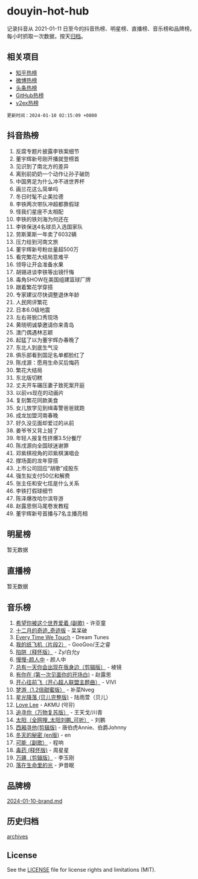 # douyin-hot-hub

记录抖音从 2021-01-11 日至今的抖音热榜、明星榜、直播榜、音乐榜和品牌榜。每小时抓取一次数据，按天[归档](archives)。

## 相关项目

- [知乎热榜](https://github.com/lonnyzhang423/zhihu-hot-hub)
- [微博热榜](https://github.com/lonnyzhang423/weibo-hot-hub)
- [头条热榜](https://github.com/lonnyzhang423/toutiao-hot-hub)
- [GitHub热榜](https://github.com/lonnyzhang423/github-hot-hub)
- [v2ex热榜](https://github.com/lonnyzhang423/v2ex-hot-hub)


`更新时间：2024-01-10 02:15:09 +0800`

## 抖音热榜

1. 反腐专题片披露李铁案细节
1. 董宇辉新号刚开播就登榜首
1. 见识到了南北方的差异
1. 离别前奶奶一个动作让孙子破防
1. 中国男足为什么冲不进世界杯
1. 画兰花这么简单吗
1. 冬日时髦不止美拉德
1. 李铁两次带队冲超都靠假球
1. 怪我们星座不太相配
1. 李铁的铁刘海为何还在
1. 李铁保送4名球员入选国家队
1. 劳斯莱斯一年卖了6032辆
1. 压力给到河南文旅
1. 董宇辉新号粉丝量超500万
1. 看完繁花大结局意难平
1. 领导让开会准备水果
1. 胡锡进谈李铁等出镜忏悔
1. 毒角SHOW在美国组建篮球厂牌
1. 跟着繁花学穿搭
1. 专家建议尽快调整退休年龄
1. 人民网评繁花
1. 日本6.0级地震
1. 左右哥脱口秀现场
1. 黄晓明诚挚邀请你来青岛
1. 澳门偶遇林志颖
1. 起猛了以为董宇辉办春晚了
1. 东北人到底生气没
1. 俱乐部看到国足名单都脸红了
1. 陈戌源：愿用生命买后悔药
1. 繁花大结局
1. 东北版切糕
1. 丈夫开车碾压妻子致死案开庭
1. 以前vs现在的动画片
1. 复刻繁花同款美食
1. 女儿放学见到缉毒警爸爸就跑
1. 成龙加盟河南春晚
1. 好久没见面却爱过的从前
1. 姜爷爷又背上娃了
1. 年轻人报复性挤爆3.5分餐厅
1. 陈戌源向全国球迷谢罪
1. 邓紫棋视角的邓紫棋演唱会
1. 撑场面的龙年穿搭
1. 上市公司回应“胡歌”成股东
1. 强生拟支付50亿和解费
1. 张主任和安七炫是什么关系
1. 李铁打假球细节
1. 陈泽爆改哈尔滨导游
1. 赵露思侧马尾卷发教程
1. 董宇辉新号首播与7名主播亮相

## 明星榜

暂无数据

## 直播榜

暂无数据

## 音乐榜

1. [希望你被这个世界爱着 (副歌)](https://sf6-cdn-tos.douyinstatic.com/obj/tos-cn-ve-2774/oUHCmWQfZlE3QQBKBeD8rCFLpJzPgCpImhsxMt) - 许亚童
1. [十二月的奇迹_奇迹版](https://sf3-cdn-tos.douyinstatic.com/obj/tos-cn-ve-2774/oMslvA9FBzGMGHnyUuoiiUjtIAXfMz6tzwByW8) - 呆呆破
1. [Every Time We Touch](https://sf6-cdn-tos.douyinstatic.com/obj/tos-cn-ve-2774/ogN6lUKQeBBfEVhIOMikG1CcJjugxk1tztZyhP) - Dream Tunes
1. [我的纸飞机（片段2）](https://sf3-cdn-tos.douyinstatic.com/obj/tos-cn-ve-2774/oM2ZrKcg2CD5AeRB2gkeXOFB1IxAGJdZPazYHf) - GooGoo/王之睿
1. [陷阱（释怀版）](https://sf6-cdn-tos.douyinstatic.com/obj/tos-cn-ve-2774/oE8C21LeZrzKLDFfQYgMzx4GAIHageG5IzayY7) - Zy/白允y
1. [慢慢-颜人中](https://sf86-cdn-tos.douyinstatic.com/obj/tos-cn-ve-2774/ocjHNfBXdBxQNC8ZGAeoLMFTUgtBg8bkExunDC) - 颜人中
1. [总有一天你会出现在我身边（剪辑版）](https://sf6-cdn-tos.douyinstatic.com/obj/tos-cn-ve-2774/oMLsHwhWW7CYoAhoWB9EXUQIzNBsfAJxpAoxCU) - 棱镜
1. [有你在 (第一次见面你的开场白)](https://sf86-cdn-tos.douyinstatic.com/obj/tos-cn-ve-2774/oAthrQ3ClJBfI57uBoFEgNDYtNCZ0TSYQQfxQ0) - 赵露思
1. [开心往前飞（开心超人联盟主题曲）](https://sf6-cdn-tos.douyinstatic.com/obj/tos-cn-ve-2774/9d8fb7c82cf1421fb93a9fe925275e0a) - VIVI
1. [梦游（1.2倍甜蜜版）](https://sf86-cdn-tos.douyinstatic.com/obj/tos-cn-ve-2774/o4gyAUm8hwufoEABmwVIiQtHsFuGzAEEWtNMzo) - 补菜Nveg
1. [星光降落 (贝儿完整版)](https://sf86-cdn-tos.douyinstatic.com/obj/tos-cn-ve-2774/okwB9hAwyAtsFFkFBzAX1hOOfQuIoMNs0W2Mwr) - 陆雨萱（贝儿）
1. [Love Lee](https://sf3-cdn-tos.douyinstatic.com/obj/tos-cn-ve-2774/o05GbkJGbCBTdDnMtB0fwOYgkeZp23vrWQDQBS) - AKMU (악뮤)
1. [追寻你（万物复苏版）](https://sf6-cdn-tos.douyinstatic.com/obj/tos-cn-ve-2774/oYeAZJsbjIDit9APmBg8u6uDUQnHmoCf3gbo74) - 王天戈/川青
1. [太阳（全网搜_太阳刘鹏_可听）](https://sf86-cdn-tos.douyinstatic.com/obj/tos-cn-ve-2774/ogWbyIQnlBFImVbeDocRdCIYtBHlbJXgfZMvgz) - 刘鹏
1. [西厢寻他(剪辑版)](https://sf3-cdn-tos.douyinstatic.com/obj/tos-cn-ve-2774/oUsAVfAQKlRNxEv5qxvIB8o5qmIWUcXbzJKJhw) - 唐伯虎Annie、伯爵Johnny
1. [冬天的秘密 (en版)](https://sf86-cdn-tos.douyinstatic.com/obj/tos-cn-ve-2774/okIuMHDdzyf3FjGK4Lphe1vfHcQaPIHAg0Z4CR) - en
1. [可能（副歌）](https://sf3-cdn-tos.douyinstatic.com/obj/tos-cn-ve-2774/cde1731888894259b333569393c2fb51) - 程响
1. [毒药 (释怀版)](https://sf86-cdn-tos.douyinstatic.com/obj/tos-cn-ve-2774/oYILMEAzspdZBIzy4frJNB8ZHPHWAhiwowd4Ad) - 周星星
1. [万疆（剪辑版）](https://sf3-cdn-tos.douyinstatic.com/obj/tos-cn-ve-2774/ooG7oVgFlDTelKCjCsTTobQvbdtj1BBQXnfZd8) - 李玉刚
1. [落在生命里的光](https://sf6-cdn-tos.douyinstatic.com/obj/tos-cn-ve-2774/d9ffa8c090124ea58bb10df9b510c01d) - 尹昔眠

## 品牌榜

[2024-01-10-brand.md](archives/2024-01-10-brand.md)

## 历史归档

[archives](archives)

## License

See the [LICENSE](LICENSE) file for license rights and limitations (MIT).
